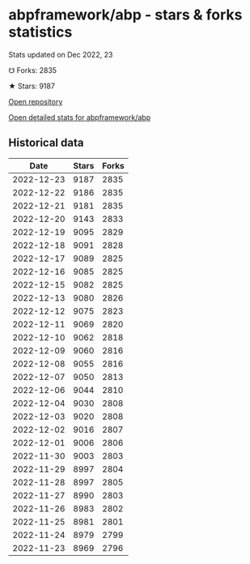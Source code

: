 # abpframework/abp - stars & forks statistics

Stats updated on Dec 2022, 23

☋ Forks: 2835

★ Stars: 9187

[Open repository](https://github.com/abpframework/abp)

[Open detailed stats for abpframework/abp](https://reviewgithub.com/rep/abpframework/abp)

## Historical data
| Date | Stars | Forks |
|------|-------|-------|
| 2022-12-23 | 9187 | 2835 | 
| 2022-12-22 | 9186 | 2835 | 
| 2022-12-21 | 9181 | 2835 | 
| 2022-12-20 | 9143 | 2833 | 
| 2022-12-19 | 9095 | 2829 | 
| 2022-12-18 | 9091 | 2828 | 
| 2022-12-17 | 9089 | 2825 | 
| 2022-12-16 | 9085 | 2825 | 
| 2022-12-15 | 9082 | 2825 | 
| 2022-12-13 | 9080 | 2826 | 
| 2022-12-12 | 9075 | 2823 | 
| 2022-12-11 | 9069 | 2820 | 
| 2022-12-10 | 9062 | 2818 | 
| 2022-12-09 | 9060 | 2816 | 
| 2022-12-08 | 9055 | 2816 | 
| 2022-12-07 | 9050 | 2813 | 
| 2022-12-06 | 9044 | 2810 | 
| 2022-12-04 | 9030 | 2808 | 
| 2022-12-03 | 9020 | 2808 | 
| 2022-12-02 | 9016 | 2807 | 
| 2022-12-01 | 9006 | 2806 | 
| 2022-11-30 | 9003 | 2803 | 
| 2022-11-29 | 8997 | 2804 | 
| 2022-11-28 | 8997 | 2805 | 
| 2022-11-27 | 8990 | 2803 | 
| 2022-11-26 | 8983 | 2802 | 
| 2022-11-25 | 8981 | 2801 | 
| 2022-11-24 | 8979 | 2799 | 
| 2022-11-23 | 8969 | 2796 | 

